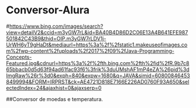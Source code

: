 # Conversor-Alura
#https://www.bing.com/images/search?view=detailV2&ccid=m3yGW7rL&id=BA40B4D86D2C06E13A4B641EFE987501842C43B9&thid=OIP.m3yGW7rLDV1j-UrWH6yT9gHaDt&mediaurl=https%3a%2f%2fstatic1.makeuseofimages.com%2fwp-content%2fuploads%2f2017%2f09%2fJava-Programming-Concepts-Featured.jpg&cdnurl=https%3a%2f%2fth.bing.com%2fth%2fid%2fR.9b7c865bbacb0d5d63f94ad61fac93f6%3frik%3duUMshAF1mP4eZA%26pid%3dImgRaw%26r%3d0&exph=840&expw=1680&q=JAVA&simid=608008464538499994&FORM=IRPRST&ck=AE4721D818E7166E226AD0760F93A650&selectedIndex=24&ajaxhist=0&ajaxserp=0

##Conversor de moedas e temperatura.
